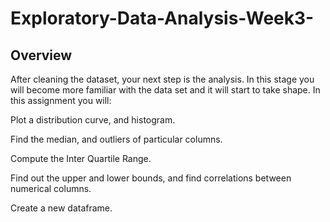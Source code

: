 # Exploratory-Data-Analysis-Week3-
## Overview
After cleaning the dataset, your next step is the analysis. In this stage you will become more familiar with the data set and it will start to take shape. In this assignment you will:

Plot a distribution curve, and histogram.

Find the median, and outliers of particular columns.

Compute the Inter Quartile Range.

Find out the upper and lower bounds, and find correlations between numerical columns.

Create a new dataframe.
